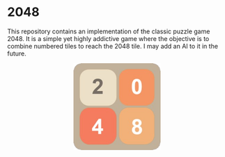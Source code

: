 # 2048
This repository contains an implementation of the classic puzzle game 2048. It is a simple yet highly addictive game where the objective is to combine numbered tiles to reach the 2048 tile. I may add an AI to it in the future.

<div align="center">
  <img src="bin/2048.bmp" alt="Icon" width="200">
</div>
